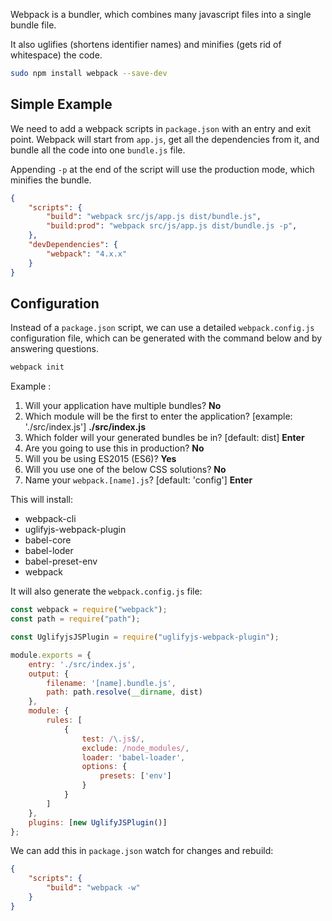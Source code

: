 Webpack is a bundler, which combines many javascript files into a single bundle file.

It also uglifies (shortens identifier names) and minifies (gets rid of whitespace) the code.

```bash
sudo npm install webpack --save-dev
```

## Simple Example

We need to add a webpack scripts in `package.json` with an entry and exit point. Webpack will start from `app.js`, get all the dependencies from it, and bundle all the code into one `bundle.js` file.

Appending `-p` at the end of the script will use the production mode, which minifies the bundle.

```json
{
    "scripts": {
        "build": "webpack src/js/app.js dist/bundle.js",
        "build:prod": "webpack src/js/app.js dist/bundle.js -p",
    },
    "devDependencies": {
        "webpack": "4.x.x"
    }
}
```

## Configuration

Instead of a `package.json` script, we can use a detailed `webpack.config.js` configuration file, which can be generated with the command below and by answering questions.  

```bash
webpack init
```
Example :
1. Will your application have multiple bundles? **No**
2. Which module will be the first to enter the application? [example: './src/index.js'] **./src/index.js**
3. Which folder will your generated bundles be in? [default: dist] **Enter**
4. Are you going to use this in production? **No**
5. Will you be using ES2015 (ES6)? **Yes**
6. Will you use one of the below CSS solutions? **No**
7. Name your `webpack.[name].js`? [default: 'config'] **Enter**

This will install:
- webpack-cli
- uglifyjs-webpack-plugin
- babel-core
- babel-loder
- babel-preset-env
- webpack

It will also generate the `webpack.config.js` file:
```javascript
const webpack = require("webpack");
const path = require("path");

const UglifyjsJSPlugin = require("uglifyjs-webpack-plugin");

module.exports = {
    entry: './src/index.js',
    output: {
        filename: '[name].bundle.js',
        path: path.resolve(__dirname, dist)
    },
    module: {
        rules: [
            {
                test: /\.js$/,
                exclude: /node_modules/,
                loader: 'babel-loader',
                options: {
                    presets: ['env'] 
                }
            }
        ]
    },
    plugins: [new UglifyJSPlugin()]
};
```
We can add this in `package.json` watch for changes and rebuild:
```json
{
    "scripts": {
        "build": "webpack -w"
    }
}
```